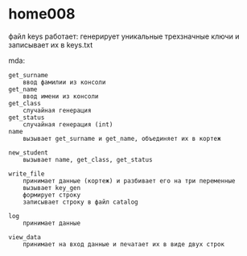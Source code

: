# home008

файл keys работает: генерирует уникальные трехзначные ключи и записывает их в keys.txt

mda:

    get_surname
        ввод фамилии из консоли
    get_name
        ввод имени из консоли
    get_class
        случайная генерация
    get_status
        случайная генерация (int)
    name
        вызывает get_surname и get_name, объединяет их в кортеж
    
    new_student
        вызывает name, get_class, get_status

    write_file
        принимает данные (кортеж) и разбивает его на три переменные
        вызывает key_gen
        формирует строку
        записывает строку в файл catalog
    
    log
        принимает данные 

    view_data
        принимает на вход данные и печатает их в виде двух строк
